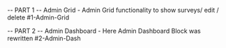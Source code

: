 -- PART 1 --
Admin Grid - Admin Grid functionality to show surveys/ edit / delete
#1-Admin-Grid

-- PART 2 --
Admin Dashboard - Here Admin Dashboard Block was rewritten
#2-Admin-Dash